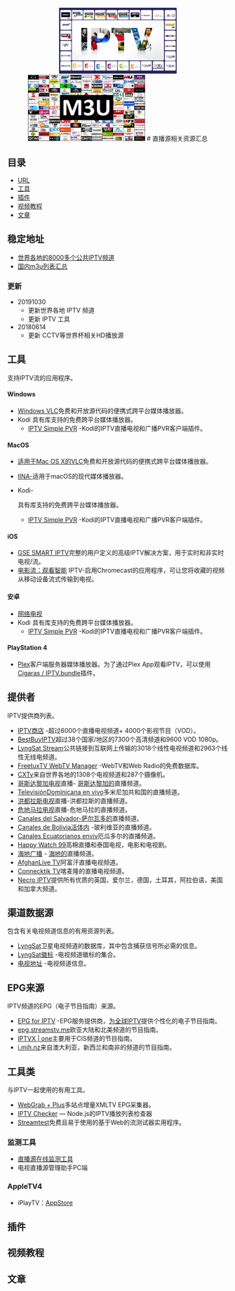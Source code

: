 <p align="center"><img src="img/IPTV.jpg" alt="iptv" width="auto" height="150"><img src="img/M3U.jpg" alt="iptv" width="auto" height="150"</p>
# 直播源相关资源汇总

## 目录

- [URL](#稳定地址)
- [工具](#工具)
- [插件](#插件)
- [视频教程](#视频教程)
- [文章](#文章)

## 稳定地址

- [世界各地的8000多个公共IPTV频道](iptv.md)
- [国内m3u列表汇总](list.md)
### 更新

 - 20191030
     - 更新世界各地 IPTV 频道
     - 更新 IPTV 工具
 - 20180614
    - 更新 CCTV等世界杯相关HD播放源

## 工具

支持IPTV流的应用程序。

#### Windows

- [Windows VLC](https://www.videolan.org/vlc/download-windows.html)免费和开放源代码的便携式跨平台媒体播放器。
- Kodi 具有库支持的免费跨平台媒体播放器。
  - [IPTV Simple PVR](https://kodi.tv/addon/pvr-client/pvr-iptv-simple-client) -Kodi的IPTV直播电视和广播PVR客户端插件。

#### MacOS

- [适用于Mac OS X的VLC](https://www.videolan.org/vlc/download-macosx.html)免费和开放源代码的便携式跨平台媒体播放器。

- [IINA-](https://iina.io/)适用于macOS的现代媒体播放器。

- Kodi-

  具有库支持的免费跨平台媒体播放器。

  - [IPTV Simple PVR](https://kodi.tv/addon/pvr-client/pvr-iptv-simple-client) -Kodi的IPTV直播电视和广播PVR客户端插件。

#### iOS

- [GSE SMART IPTV](https://apps.apple.com/us/app/gse-smart-iptv/id1028734023)完整的用户定义的高级IPTV解决方案，用于实时和非实时电视/流。
- [电影流：观看智能](https://apps.apple.com/us/app/movie-stream-ip-tv-films/id1450912244) IPTV-启用Chromecast的应用程序，可让您将收藏的视频从移动设备流式传输到电视。

#### 安卓

- [网络电视](https://play.google.com/store/apps/details?id=com.dnamedya.netiptv)
- Kodi 具有库支持的免费跨平台媒体播放器。
  - [IPTV Simple PVR](https://kodi.tv/addon/pvr-client/pvr-iptv-simple-client) -Kodi的IPTV直播电视和广播PVR客户端插件。

#### PlayStation 4

- [Plex](https://www.plex.tv/apps-devices/#modal-devices-playstation-4)客户端服务器媒体播放器。为了通过Plex App观看IPTV，可以使用[Cigaras / IPTV.bundle](https://github.com/Cigaras/IPTV.bundle)插件。

## 提供者

IPTV提供商列表。

- [IPTV商店](https://iptv.shop/) -超过6000个直播电视频道+ 4000个影视节目（VOD）。
- [BestBuyIPTV](https://bestbuyiptv.com/)超过38个国家/地区的7300个高清频道和9600 VOD 1080p。
- [LyngSat Stream](http://www.lyngsat-stream.com/)公共链接到互联网上传输的3018个线性电视频道和2963个线性无线电频道。
- [FreetuxTV WebTV Manager](http://database.freetuxtv.net/site/index) -WebTV和Web Radio的免费数据库。
- [CXTv](http://www.cxtvlive.com/)来自世界各地的1308个电视频道和287个摄像机。
- [哥斯达黎加电视](http://www.costaricaenvivo.net/)直播- [哥斯达黎加的](http://www.costaricaenvivo.net/)直播频道。
- [TelevisiónDominicana en vivo](http://www.televisiondominicanaenvivo.com/)多米尼加共和国的直播频道。
- [洪都拉斯电视](http://www.canalesdehondurasenvivo.com/)直播-洪都拉斯的直播频道。
- [危地马拉电视](https://www.guatemalaenvivo.net/)直播-危地马拉的直播频道。
- [Canales del Salvador-萨尔瓦多的](http://www.canalesdelsalvadorenvivo.com/)直播频道。
- [Canales de Bolivia活体内](http://www.canalesbolivianosenvivo.com/) -玻利维亚的直播频道。
- [Canales Ecuatorianos enviv](https://www.canalesecuatorianosenvivo.com/)厄瓜多尔的直播频道。
- [Happy Watch 99](https://happywatch99.com/)高棉直播和泰国电视，电影和电视剧。
- [海地广播](https://hbiptv.com/) - [海地的](https://hbiptv.com/)直播频道。
- [AfghanLive TV](http://www.afghanlive.tv/)阿富汗直播电视频道。
- [Connecktik TV](http://connectik.tv/)喀麦隆的直播电视频道。
- [Necro IPTV](https://necroiptv.com/)提供所有优质的英国，爱尔兰，德国，土耳其，阿拉伯语，美国和加拿大频道。

## 渠道数据源

包含有关电视频道信息的有用资源列表。

- [LyngSat](https://www.lyngsat.com/)卫星电视频道的数据库，其中包含捕获信号所必需的信息。
- [LyngSat徽标](https://www.lyngsat-logo.com/) -电视频道徽标的集合。
- [电视地址](http://www.tv-address.com/) -电视频道信息。

## EPG来源

IPTV频道的EPG（电子节目指南）来源。

- [EPG for IPTV](https://www.iptv-epg.com/) -EPG服务提供商，[为全球IPTV](https://www.iptv-epg.com/)提供个性化的电子节目指南。
- [epg.streamstv.me](http://epg.streamstv.me/epg/)欧亚大陆和北美频道的节目指南。
- [IPTVX | one](https://iptvx.one/viewtopic.php?f=12&t=4&sid=5d7f43099b396af229d5961ec746fc14)主要用于CIS频道的节目指南。
- [i.mjh.nz](http://i.mjh.nz/)来自澳大利亚，新西兰和南非的频道的节目指南。

## 工具类

与IPTV一起使用的有用工具。

- [WebGrab + Plus](http://www.webgrabplus.com/)多站点增量XMLTV EPG采集器。
- [IPTV Checker](https://www.npmjs.com/package/iptv-checker) — Node.js的IPTV播放列表检查器
- [Streamtest](https://streamtest.in/)免费且易于使用的基于Web的流测试器实用程序。

### 监测工具

- [直播源在线监测工具](http://cha.znds.com)
- 电视直播源管理助手PC端

### AppleTV4

- iPlayTV：[AppStore](https://itunes.apple.com/us/app/iplaytv/id1072226801?mt=8)

## 插件

## 视频教程

## 文章
